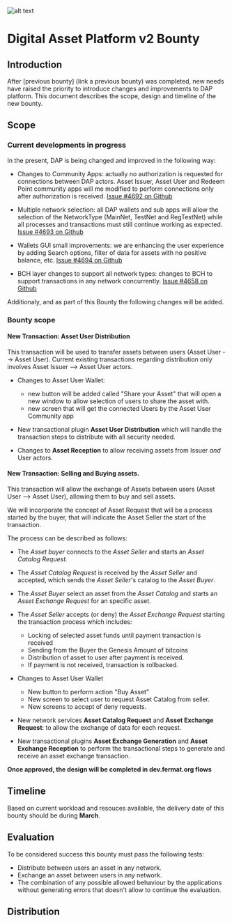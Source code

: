 ![alt text](https://github.com/bitDubai/media-kit/blob/master/MediaKit/Fermat%20Branding/Fermat%20Logotype/Fermat_Logo_3D.png "Fermat Logo")

# Digital Asset Platform v2 Bounty

## Introduction

After [previous bounty] (link a previous bounty) was completed, new needs have raised the priority to introduce changes and improvements to DAP platform. This document describes the scope, design and timeline of the new bounty.

## Scope

### Current developments in progress

In the present, DAP is being changed and improved in the following way:

* Changes to Community Apps: actually no authorization is requested for connections between DAP actors. Asset Issuer, Asset User and Redeem Point community apps will me modified to perform connections only after authorization is received. [Issue #4692 on Github](https://github.com/bitDubai/fermat/issues/4692)

* Multiple network selection: all DAP wallets and sub apps will allow the selection of the NetworkType (MainNet, TestNet and RegTestNet) while all processes and transactions must still continue working as expected. [Issue #4693 on Github](https://github.com/bitDubai/fermat/issues/4693)

* Wallets GUI small improvements: we are enhancing the user experience by adding Search options, filter of data for assets with no positive balance, etc. [Issue #4694 on Github](https://github.com/bitDubai/fermat/issues/4694)

* BCH layer changes to support all network types: changes to BCH to support transactions in any network concurrently. [Issue #4658 on Github](https://github.com/bitDubai/fermat/issues/4658)

Additionaly, and as part of this Bounty the following changes will be added.

### Bounty scope

#### New Transaction: Asset User Distribution

This transaction will be used to transfer assets between users (Asset User --> Asset User). Current existing transactions regarding distribution only involves Asset Issuer --> Asset User actors.

* Changes to Asset User Wallet: 
    * new button will be added called "Share your Asset" that will open a new window to allow selection of users to share the asset with.
    * new screen that will get the connected Users by the Asset User Community app
    
* New transactional plugin **Asset User Distribution** which will handle the transaction steps to distribute with all security needed.

* Changes to **Asset Reception** to allow receiving assets from Issuer *and* User actors.
    
#### New Transaction: Selling and Buying assets.

This transaction will allow the exchange of Assets between users (Asset User --> Asset User), allowing them to buy and sell assets.

We will incorporate the concept of Asset Request that will be a process started by the buyer, that will indicate the Asset Seller the start of the transaction.

The process can be described as follows:

* The *Asset buyer* connects to the *Asset Seller* and starts an *Asset Catalog Request.*
* The *Asset Catalog Request* is received by the *Asset Seller* and accepted, which sends the *Asset Seller*'s catalog to the *Asset Buyer*.
* The *Asset Buyer* select an asset from the *Asset Catalog* and starts an *Asset Exchange Request* for an specific asset.
* The *Asset Seller* accepts (or deny) the *Asset Exchange Request* starting the transaction process which includes:
    * Locking of selected asset funds until payment transaction is received
    * Sending from the Buyer the Genesis Amount of bitcoins 
    * Distribution of asset to user after payment is received.
    * If payment is not received, transaction is rollbacked.

* Changes to Asset User Wallet
    * New button to perform action "Buy Asset"
    * New screen to select user to request Asset Catalog from seller.
    * New screens to accept of deny requests.

* New network services **Asset Catalog Request** and **Asset Exchange Request**: to allow the exchange of data for each request.

* New transactional plugins **Asset Exchange Generation** and **Asset Exchange Reception** to perform the transactional steps to generate and receive an asset exchange transaction.


**Once approved, the design will be completed in dev.fermat.org flows**
     

## Timeline

Based on current workload and resouces available, the delivery date of this bounty should be during  **March**.

## Evaluation

To be considered success this bounty must pass the following tests:

* Distribute between users an asset in any network.
* Exchange an asset between users in any network.
* The combination of any possible allowed behaviour by the applications without generating errors that doesn't allow to continue the evaluation.


## Distribution

